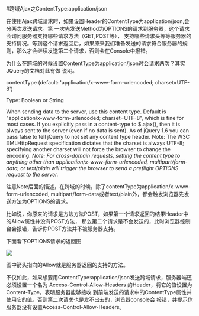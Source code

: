 #跨域Ajax之ContentType:application/json

在使用Ajax跨域请求时，如果设置Header的ContentType为application/json,会分两次发送请求。第
一次先发送Method为OPTIONS的请求到服务器，这个请求会询问服务器支持哪些请求方法（GET,POST等），
支持哪些请求头等等服务器的支持情况。等到这个请求返回后，如果原来我们准备发送的请求符合服务器的规
则，那么才会继续发送第二个请求，否则会在Console中报错。

为什么在跨域的时候设置ContentType为application/json时会请求两次？其实JQuery的文档对此有做
说明。

contentType (default: 'application/x-www-form-urlencoded; charset=UTF-8')

Type: Boolean or String

When sending data to the server, use this content type. Default is "application/x-www-form-urlencoded; charset=UTF-8", which is fine for most cases. If you explicitly pass in a content-type to $.ajax(), then it is always sent to the server (even if no data is sent). As of jQuery 1.6 you can pass false to tell jQuery to not set any content type header. Note: The W3C XMLHttpRequest specification dictates that the charset is always UTF-8; specifying another charset will not force the browser to change the encoding. *Note: For cross-domain requests, setting the content type to anything other than application/x-www-form-urlencoded, multipart/form-data, or text/plain will trigger the browser to send a preflight OPTIONS request to the server.*

注意Note后面的描述，在跨域的时候，除了contentType为application/x-www-form-urlencoded, multipart/form-data或者text/plain外，都会触发浏览器先发送方法为OPTIONS的请求。

比如说，你原来的请求是方法方法POST，如果第一个请求返回的结果Header中的Allow属性并没有POST方法，
那么第二个请求是不会发送的，此时浏览器控制台会报错，告诉你POST方法并不被服务器支持。

下面看下OPTIONS请求的返回图

![](http://o929v8ilh.bkt.clouddn.com/045DA4EC-7C23-494B-B0D7-BC681AA7A37A.png)

图中箭头指向的Allow就是服务器返回的支持的方法。

不仅如此，如果想要用ContentType:application/json发送跨域请求，服务器端还必须设置一个名为
Access-Control-Allow-Headers 的Header，将它的值设置为 Content-Type，表明服务器能够接收
到前端发送的请求中的ContentType属性并使用它的值。否则第二次请求也是发不出去的，浏览器console会
报错，并提示你服务器没有设置Access-Control-Allow-Headers。
